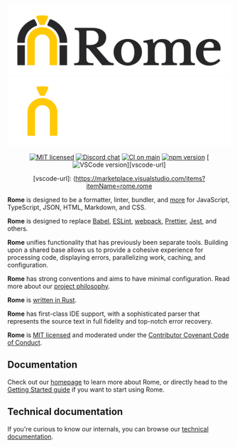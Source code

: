 <p align="center">
	<img alt="Rome's logo depicting an ancient Roman arch with the word Rome to its side" src="https://raw.githubusercontent.com/rome/brand/main/PNG/logo_transparent.png#gh-light-mode-only" width="700">
	<img alt="Rome's logo depicting an ancient Roman arch with the word Rome to its side" src="https://raw.githubusercontent.com/rome/brand/main/PNG/logo_white_yellow_transparent.png#gh-dark-mode-only" width="700">
</p>


<div align="center">

[![MIT licensed][mit-badge]][mit-url]
[![Discord chat][discord-badge]][discord-url]
[![CI on main][ci-badge]][ci-url]
[![npm version][npm-badge]][npm-url]
[![VSCode version][vscode-badge]][vscode-url]


[mit-badge]: https://img.shields.io/badge/license-MIT-blue.svg?color=brightgreen
[mit-url]: LICENSE
[discord-badge]: https://img.shields.io/discord/678763474494423051?logo=discord&label=discord&color=brightgreen
[discord-url]: https://discord.gg/rome
[ci-badge]: https://github.com/rome/tools/actions/workflows/main.yml/badge.svg
[ci-url]: https://github.com/rome/tools/actions/workflows/main.yml
[npm-badge]: https://img.shields.io/npm/v/rome/latest?color=brightgreen
[npm-url]: https://www.npmjs.com/package/rome/v/latest
[vscode-badge]: https://img.shields.io/visual-studio-marketplace/v/rome.rome?color=brightgreen&label=vscode
[vscode-url]: (https://marketplace.visualstudio.com/items?itemName=rome.rome

</div>

**Rome** is designed to be a formatter, linter, bundler, and [more](https://rome.tools/#development-status) for JavaScript, TypeScript, JSON, HTML, Markdown, and CSS.

**Rome** is designed to replace [Babel](https://babeljs.io/), [ESLint](https://eslint.org/), [webpack](https://webpack.js.org/), [Prettier](https://prettier.io/), [Jest](https://jestjs.io/), and others.

**Rome** unifies functionality that has previously been separate tools. Building upon a shared base allows us to provide a cohesive experience for processing code, displaying errors, parallelizing work, caching, and configuration.

**Rome** has strong conventions and aims to have minimal configuration. Read more about our [project philosophy](https://rome.tools/#philosophy).

**Rome** is [written in Rust](https://rome.tools/blog/2021/09/21/rome-will-be-rewritten-in-rust).

**Rome** has first-class IDE support, with a sophisticated parser that represents the source text in full fidelity
and top-notch error recovery.

**Rome** is [MIT licensed](https://github.com/rome/tools/tree/main/LICENSE) and moderated under the [Contributor Covenant Code of Conduct](https://github.com/rome/tools/tree/main/CODE_OF_CONDUCT.md).


## Documentation

Check out our [homepage](https://rome.tools) to learn more about Rome, or directly head to the [Getting Started guide](https://docs.rome.tools/guides/getting-started/) if you want to start using Rome.

## Technical documentation

If you're curious to know our internals, you can browse our [technical documentation].

[documentation]: https://docs.rome.tools/guides/getting-started/
[technical documentation]: https://rome.github.io/tools/rome

